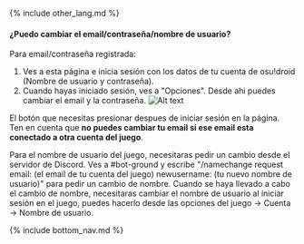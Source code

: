 {% include other_lang.md %}

#### ¿Puedo cambiar el email/contraseña/nombre de usuario?

Para email/contraseña registrada: 

1. Ves a esta página e inicia sesión con los datos de tu cuenta de osu!droid (Nombre de usuario y contraseña).
2. Cuando hayas iniciado sesión, ves a "Opciones". Desde ahi puedes cambiar el email y la contraseña.
![Alt text]({{site.baseurl}}/assets/images/image.png "Este es el botón que tienes que presionar para ver las opciones para cambiar el email y la contraseña")

El botón que necesitas presionar despues de iniciar sesión en la página.
Ten en cuenta que **no puedes cambiar tu email si ese email esta conectado a otra cuenta del juego**.

Para el nombre de usuario del juego, necesitaras pedir un cambio desde el servidor de Discord. Ves a #bot-ground y escribe "/namechange request email: (el email de tu cuenta del juego) newusername: (tu nuevo nombre de usuario)" para pedir un cambio de nombre.
 Cuando se haya llevado a cabo el cambio de nombre, necesitaras cambiar el nombre de usuario al iniciar sesión en el juego, puedes hacerlo desde las opciones del juego -> Cuenta -> Nombre de usuario.

<!-- Don't touch this part thank you -->
{% include bottom_nav.md %}
